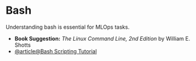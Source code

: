 # Bash

Understanding bash is essential for MLOps tasks.

- **Book Suggestion:** _The Linux Command Line, 2nd Edition_ by William E. Shotts
- [@article@Bash Scripting Tutorial](https://www.freecodecamp.org/news/bash-scripting-tutorial-linux-shell-script-and-command-line-for-beginners/)
